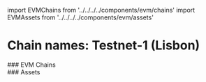 import EVMChains from '../../../../components/evm/chains'
import EVMAssets from '../../../../components/evm/assets'

# Chain names: Testnet-1 (Lisbon)

<div className="space-y-1 mt-4">
  ### EVM Chains
  <EVMChains environment="testnet" />
</div>

<div className="space-y-1 mt-4">
  ### Assets
  <EVMAssets environment="testnet" />
</div>
